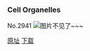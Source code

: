 ### Cell Organelles
No.2941
![图片不见了~~~](https://imgs.xkcd.com/comics/cell_organelles.png)

[原址](https://xkcd.com//2941) [下载](https://imgs.xkcd.com/comics/cell_organelles.png)

